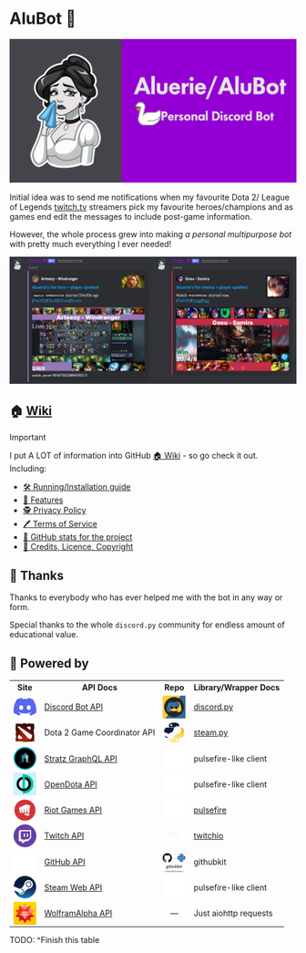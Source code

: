 # AluBot 💜

![AluBot Social Preview](<assets/bots_profile/GitHub - Social Preview.png>)

Initial idea was to send me notifications when my favourite  Dota 2/ League of Legends
[twitch.tv](https://www.twitch.tv/) streamers pick my favourite heroes/champions and as games end edit the messages to include post-game information.

However, the whole process grew into making *a personal multipurpose bot*
with pretty much everything I ever needed!

![AluBot preview](./assets/readme/dota-lol_notifs.png)

## 🏠 [Wiki](<https://github.com/Aluerie/AluBot/wiki>)

> [!IMPORTANT]
> I put A LOT of information into GitHub [🏠 Wiki](https://github.com/Aluerie/AluBot/wiki) - so go check it out. Including:

- [🛠️ Running/Installation guide](https://github.com/Aluerie/AluBot/wiki/%F0%9F%9B%A0%EF%B8%8FRunning-Installation-guide)
- [📖 Features](https://github.com/Aluerie/AluBot/wiki/%F0%9F%93%96-Features)
- [🕵️ Privacy Policy](https://github.com/Aluerie/AluBot/wiki/%F0%9F%95%B5%EF%B8%8F--Privacy-Policy)
- [🖊️ Terms of Service](https://github.com/Aluerie/AluBot/wiki/%F0%9F%96%8A%EF%B8%8F-Terms-of-Service)
- [🔬 GitHub stats for the project](https://github.com/Aluerie/AluBot/wiki/%F0%9F%94%AC-GitHub-stats-for-the-project)
- [🚓 Credits, Licence, Copyright](https://github.com/Aluerie/AluBot/wiki/%F0%9F%9A%93-Credits,-Licence,-Copyright)

## 🤗 Thanks

Thanks to everybody who has ever helped me with the bot in any way or form.

Special thanks to the whole `discord.py` community for endless amount of educational value.

## 🚀 Powered by

<table>
    <tr>
        <th style="text-align: center;">Site</th>
        <th style="text-align: center;">API Docs</th>
        <th style="text-align: center;">Repo</th>
        <th style="text-align: center;">Library/Wrapper Docs</th>
    </tr>
    <tr>
        <td>
            <a href="https://discord.com/">
                <img valign="bottom" src="./assets/readme/discord.png" alt="Discord" width="40" />
            </a>
        </td>
        <td>
            <a href="https://discord.com/developers/docs/intro">Discord Bot API</a>
        </td>
        <td>
            <a href="https://github.com/Rapptz/discord.py">
                <img valign="bottom" src="./assets/readme/DiscordPy.png" alt="Discord.py" width="40" />
            </a>
        </td>
        <td>
            <a href="https://discordpy.readthedocs.io/en/latest/">discord.py</a>
        </td>
    </tr>
    <tr>
        <td>
            <a href="https://www.dota2.com/">
                <img valign="bottom" src="./assets/readme/dota_logo_psd.png" alt="Dota 2" width="40" />
            </a>
        </td>
        <td>Dota 2 Game Coordinator  API</td>
        <td>
            <a href="https://github.com/Gobot1234/steam.py">
                <img valign="bottom" src="./assets/images/logo/steampy.png" alt="Dota 2" width="40" />
            </a>
        </td>
        <td><a href="https://steam-py.github.io/docs/latest/">steam.py</a></td>
    </tr>
    <tr>
        <td>
            <a href="https://stratz.com/">
                <img valign="bottom" src="./assets/readme/Stratz.png" alt="Stratz" width="40" />
            </a>
        </td>
        <td><a href="https://api.stratz.com/graphiql/">Stratz GraphQL API</a></td>
        <td>
            <a href="https://github.com/iann838/pulsefire">
                <img valign="bottom" src="./assets/readme/pulsefire.png" alt="Pulsefire" width="40" />
            </a>
        </td>
        <td>pulsefire-like client</td>
    </tr>
    <tr>
        <td>
            <a href="https://opendota.com/">
                <img valign="bottom" src="./assets/readme/Opendota.png" alt="OpenDota" width="40" />
            </a>
        </td>
        <td><a href="https://docs.opendota.com/">OpenDota API</a></td>
        <td>
            <a href="https://github.com/iann838/pulsefire">
                <img valign="bottom" src="./assets/readme/pulsefire.png" alt="Pulsefire" width="40" />
            </a>
        </td>
        <td>pulsefire-like client</td>
    </tr>
    <tr>
        <td>
            <a href="https://developer.riotgames.com/">
                <img valign="bottom" src="./assets/readme/riot-logo.png" alt="Riot Games" width="40" />
            </a>
        </td>
        <td><a href="https://developer.riotgames.com/apis">Riot Games API</a></td>
        <td>
            <a href="https://github.com/iann838/pulsefire">
                <img valign="bottom" src="./assets/readme/pulsefire.png" alt="Pulsefire" width="40" />
            </a>
        </td>
        <td><a href="https://pulsefire.iann838.com/">pulsefire</a></td>
    </tr>
    <tr>
        <td>
            <a href="https://twitch.tv/">
                <img valign="bottom" src="./assets/readme/twitch.png" alt="Twitch" width="40" />
            </a>
        </td>
        <td>
            <a href="https://dev.twitch.tv/">Twitch API</a>
        </td>
        <td>
            <a href="https://github.com/PythonistaGuild/TwitchIO">
                <img valign="bottom" src="./assets/images/logo/twitchio.png" alt="Twitchio" width="40" />
            </a>
        </td>
        <td>
            <a href="https://twitchio.dev/en/stable/">twitchio</a>
        </td>
    </tr>
        <tr>
        <td>
            <a href="https://twitch.tv/">
                <img valign="bottom" src="./assets/readme/github-mark-white.png" alt="Github" width="40" />
            </a>
        </td>
        <td>
            <a href="https://github.com/">GitHub API</a>
        </td>
        <td>
            <a href="https://github.com/yanyongyu/githubkit">
                <img valign="bottom" src="./assets/readme/githubkit.png" alt="Twitch" width="40" />
            </a>
        </td>
        <td>
            githubkit
        </td>
    </tr>
    </tr>
        <tr>
        <td>
            <a href="https://steamcommunity.com/">
                <img valign="bottom" src="./assets/readme/steam.png" alt="Github" width="40" />
            </a>
        </td>
        <td>
            <a href="https://steamapi.xpaw.me/#IDOTA2MatchStats_570">Steam Web API</a>
        </td>
        <td>
            <a href="https://github.com/iann838/pulsefire">
                <img valign="bottom" src="./assets/readme/pulsefire.png" alt="Pulsefire" width="40" />
            </a>
        </td>
        <td>
            pulsefire-like client
        </td>
    </tr>
    </tr>
        <tr>
        <td>
            <a href="https://www.wolframalpha.com/">
                <img valign="bottom" src="./assets/readme/wolfram.png" alt="WolframAlpha" width="40" />
            </a>
        </td>
        <td>
            <a href="https://products.wolframalpha.com/api">WolframAlpha API</a>
        </td>
        <td style="text-align: center;">—</td>
        <td>Just aiohttp requests</td>
    </tr>
</table>

TODO: ^Finish this table
